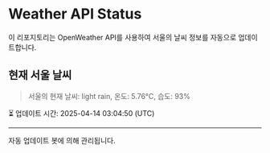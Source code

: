 
# Weather API Status

이 리포지토리는 OpenWeather API를 사용하여 서울의 날씨 정보를 자동으로 업데이트합니다.

## 현재 서울 날씨
> 서울의 현재 날씨: light rain, 온도: 5.76°C, 습도: 93%

⏳ 업데이트 시간: 2025-04-14 03:04:50 (UTC)

---
자동 업데이트 봇에 의해 관리됩니다.
